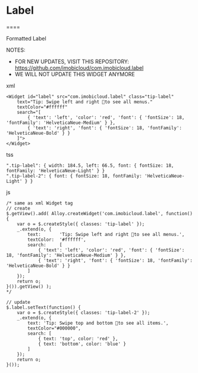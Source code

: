 # Label
====

Formatted Label

NOTES: 
- FOR NEW UPDATES, VISIT THIS REPOSITORY: https://github.com/imobicloud/com.imobicloud.label
- WE WILL NOT UPDATE THIS WIDGET ANYMORE

xml

	<Widget id="label" src="com.imobicloud.label" class="tip-label" 
		text="Tip: Swipe left and right to see all menus."
		textColor="#ffffff"
		search="[
			{ 'text': 'left', 'color': 'red', 'font': { 'fontSize': 18, 'fontFamily': 'HelveticaNeue-Medium' } },
			{ 'text': 'right', 'font': { 'fontSize': 18, 'fontFamily': 'HelveticaNeue-Bold' } }
		]">
	</Widget>

tss

	".tip-label": { width: 184.5, left: 66.5, font: { fontSize: 18, fontFamily: 'HelveticaNeue-Light' } }
	".tip-label-2": { font: { fontSize: 18, fontFamily: 'HelveticaNeue-Light' } }

js

	/* same as xml Widget tag
	// create
	$.getView().add( Alloy.createWidget('com.imobicloud.label', function() {
        var o = $.createStyle({ classes: 'tip-label' });
        _.extend(o, {
            text: 		'Tip: Swipe left and right to see all menus.',
		 	textColor: 	'#ffffff',
		 	search: 	[
		 		{ 'text': 'left', 'color': 'red', 'font': { 'fontSize': 18, 'fontFamily': 'HelveticaNeue-Medium' } },
				{ 'text': 'right', 'font': { 'fontSize': 18, 'fontFamily': 'HelveticaNeue-Bold' } }
		 	]
        });
        return o;
    }()).getView() );
	*/
	
	// update
	$.label.setText(function() {
	    var o = $.createStyle({ classes: 'tip-label-2' });
	    _.extend(o, {
	        text: 'Tip: Swipe top and bottom to see all items.',
			textColor="#000000",
			search: [
				{ text: 'top', color: 'red' },
				{ text: 'bottom', color: 'blue' }
			]
	    });
	    return o;
	}());
